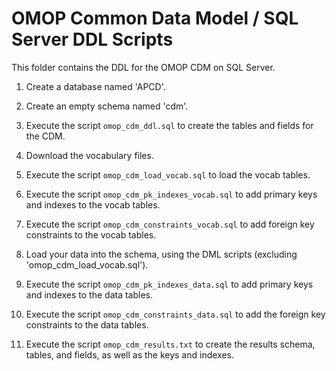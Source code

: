 OMOP Common Data Model / SQL Server DDL Scripts
=================

This folder contains the DDL for the OMOP CDM on SQL Server. 

1. Create a database named 'APCD'.

2. Create an empty schema named 'cdm'.

3. Execute the script `omop_cdm_ddl.sql` to create the tables and fields for the CDM.

4. Download the vocabulary files.

5. Execute the script `omop_cdm_load_vocab.sql` to load the vocab tables.

6. Execute the script `omop_cdm_pk_indexes_vocab.sql` to add primary keys and indexes to the vocab tables.

7. Execute the script `omop_cdm_constraints_vocab.sql` to add foreign key constraints to the vocab tables.

8. Load your data into the schema, using the DML scripts (excluding 'omop_cdm_load_vocab.sql').

9. Execute the script `omop_cdm_pk_indexes_data.sql` to add primary keys and indexes to the data tables.

10. Execute the script `omop_cdm_constraints_data.sql` to add the foreign key constraints to the data tables.

11. Execute the script `omop_cdm_results.txt` to create the results schema, tables, and fields, as well as the keys and indexes.
